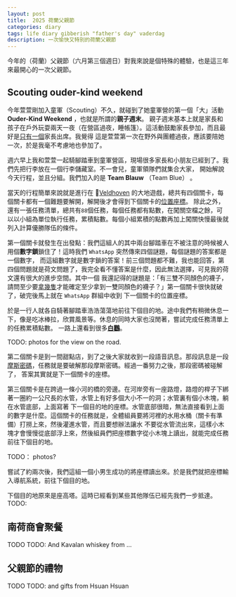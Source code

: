 ```yaml
---
layout: post
title:  2025 荷蘭父親節 
categories: diary
tags: life diary gibberish "father's day" vaderdag
description: 一次愉快又特別的荷蘭父親節
---
```


今年的（荷蘭）父親節（六月第三個週日）對我來說是個特殊的體驗，也是這三年來最開心的一次父親節。

## Scouting ouder-kind weekend

今年萱萱剛加入童軍（Scouting）不久，就碰到了她童軍營的第一個「大」活動 **Ouder-Kind Weekend** ，也就是所謂的**親子週末**。
親子週末基本上就是家長和孩子在戶外玩耍兩天一夜（在營區過夜，睡帳篷）。這活動鼓勵家長參加，而且最好是<u>只有一個</u>家長出席。我覺得
這是萱萱第一次在野外與團體過夜，應該要陪她一次，於是我毫不考慮地也參加了。

週六早上我和萱萱一起騎腳踏車到童軍營區，現場很多家長和小朋友已經到了。我們先把行李放在一個行李儲藏室。不一會兒，童軍領隊們就集合大家，
開始解說今天行程，並且分組。我們加入的是 **Team Blauw** （Team Blue） 。

當天的行程簡單來說就是進行在 📍[Veldhoven][veldhoven] 的大地遊戲，總共有四個關卡，每個關卡都有一個難題要解開，解開後才會得到下個關卡的<u>位置座標</u>。
除此之外，還有一張任務清單，總共有`88`個任務，每個任務都有點數，在闖關空檔之餘，可以以小組為單位執行任務，累積點數。每個小組累積的點數再加上闖關快慢最後就
列入計算優勝隊伍的條件。

第一個關卡就發生在出發點：我們這組人的其中兩台腳踏車在不被注意的時候被人用個**數字鎖**鎖住了！這時我們 `WhatsApp` 突然傳來四個謎題，每個謎題的答案都是一個數字，
而這組數字就是數字鎖的答案！前三個問題都不難，我也能回答，第四個問題就是荷文問題了，我完全看不懂答案是什麼，因此無法選擇，可見我的荷文還有很大的進步空間。其中一個
我還記得的謎題是：「有三雙不同顏色的襪子，請問至少要<u>拿幾隻</u>才能確定至少拿到一雙同顏色的襪子？」第一個關卡很快就破了，破完後馬上就在 `WhatsApp` 群組中收到
下一個關卡的位置座標。

於是一行人就各自騎著腳踏車浩浩蕩蕩地前往下個目的地。途中我們有稍微休息一下，像是吃冰棒拉，欣賞風景等。休息的同時大家也沒閒著，嘗試完成任務清單上的任務累積點數。
一路上還看到很多[**白鸛**][ooievaar]。

TODO: photos for the view on the road.

第二個關卡是到一間甜點店，到了之後大家就收到一段語音訊息。那段訊息是一段[摩斯密碼][morse-code]，任務就是要破解那段摩斯密碼。經過一番努力之後，那段密碼被碰解了，
答案其實就是下一個關卡的座標。

第三個關卡是在跨過一條小河的橋的旁邊。在河岸旁有一座路燈，路燈的桿子下綁著一圈約一公尺長的水管，水管上有好多個大小不一的洞；水管裏有個小木塊，躺在水管底部，上面寫著
下一個目的地的座標。水管底部很暗，無法直接看到上面的數字是什麼。這個關卡的任務就是，全體組員要將河裡的水用水桶（關卡有準備）打撈上來，然後灌進水管，而且要想辦法讓水
不要從水管流出來，這樣小木塊才會慢慢從底部浮上來，然後組員們把座標數字從小木塊上讀出，就能完成任務前往下個目的地。

TODO： photos?

嘗試了約兩次後，我們這組一個小男生成功的將座標讀出來。於是我們就把座標輸入導航系統，前往下個目的地。

下個目的地原來是座高塔。這時已經看到某些其他隊伍已經先我們一步抵達。TODO:

## 南荷商會聚餐

TODO
TODO: And Kavalan whiskey from ...


## 父親節的禮物

TODO
TODO: and gifts from Hsuan Hsuan


[veldhoven]: https://maps.app.goo.gl/BD1qzUpYiQ49vEBm6
[ooievaar]: https://zh.wikipedia.org/zh-tw/%E7%99%BD%E9%B9%B3
[morse-code]: https://en.wikipedia.org/wiki/Morse_code
